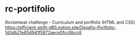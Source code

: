 # rc-portifolio
Rocketseat challenge - Curriculum and portfolio (HTML and CSS)
https://efficient-sloth-d85.notion.site/Desafio-Portfolio-1d3db21e654941f5872aece5fcc6bcc6
